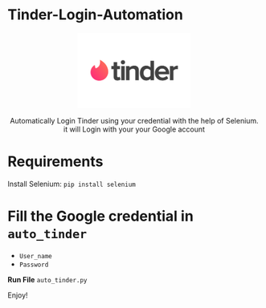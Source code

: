 # Tinder-Login-Automation

<p align="center">
  <a href="https://tinder.com/">
    <img src="Images/tin2.png" alt=" logo" wiinstadth="150" height="150">
  </a>
</p>
<p align="center">
Automatically Login Tinder using your credential with the help of Selenium.
it will Login with your your Google account
</p>

# Requirements
Install Selenium:  `pip install selenium`

# Fill the Google credential in `auto_tinder`
* `User_name`
* `Password`

**Run File** 
`auto_tinder.py`


Enjoy!
